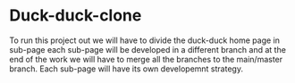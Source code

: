 # Duck-duck-clone



To run this project out we will have to divide the duck-duck home page in sub-page
each sub-page will be developed in a different branch and at the end of the work we will have to merge all the branches to the main/master branch.
Each sub-page will have its own developemnt strategy.
